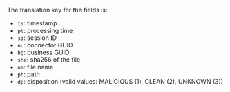 The translation key for the fields is:

  - `ts`: timestamp
  - `pt`: processing time
  - `si`: session ID
  - `uu`: connector GUID
  - `bg`: business GUID
  - `sha`: sha256 of the file
  - `nm`: file name
  - `ph`: path
  - `dp`: disposition (valid values: MALICIOUS (1), CLEAN (2), UNKNOWN (3))
